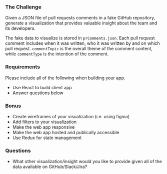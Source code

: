### The Challenge

Given a JSON file of pull requests comments in a fake GitHub repository, generate a visualization that provides valuable insight about the team and its developers.

The fake data to visualize is stored in `prComments.json`. Each pull request comment includes when it was written, who it was written by and on which pull request. `commentTopic` is the overall theme of the comment content, while `commentType` is the intention of the comment.

### Requirements

Please include all of the following when building your app.

-   Use React to build client app
-   Answer questions below

### Bonus

-   Create wireframes of your visualization (i.e. using figma)
-   Add filters to your visualization
-   Make the web app responsive
-   Make the web app hosted and publically accessible
-   Use Redux for state management

### Questions


-   What other visualization/insight would you like to provide given all of the data available on GitHub/Slack/Jira?
